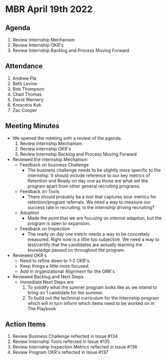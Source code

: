 # MBR April 19th 2022

## Agenda

1. Review Internship Mechanism
2. Review Internship OKR's
3. Review Internship Backlog and Process Moving Forward

## Attendance

1. Andrew Pla
2. Beth Levine
3. Bob Thompson
4. Chad Thomas
5. David Wernery
6. Krescens Kok
7. Zac Cooper

## Meeting Minutes

- We opened the meeting with a review of the agenda.
  1. Review Internship Mechanism
  2. Review Internship OKR's
  3. Review Internship Backlog and Process Moving Forward
- Reviewed the internship Mechanism
  - Feedback on business Challenge
    - The business challenge needs to be slightly more specific to the internship. It should include reference to our key metrics of Retention and Ready on day one as those are what set the program apart from other general recruiting programs.
  - Feedback on Tools
    - There should probably be a tool that captures sour metrics for retention/program referrals. We need a way to measure our success rate in recruiting. Is the internship driving recruiting?
  - Adoption
    - Made the point that we are focusing on internal adaption, but the program is open to expansion.
  - Feedback on Inspection
    - The ready on day one metric needs a way to be concretely measured. Right now is a little too subjective. We need a way to test/certify that the candidates are actually learning the knowledge passed on throughout the program.
- Reviewed OKR's
  - Need to refine down to 1-2 OKR's.
  - Keep things a little more focused.
  - Add in organizational Alignment for the ORK's
- Reviewed Backlog and Next Steps
  - Immediate Next Steps are
    1. To solidify what the sumner program looks like as we intend to bring on 1 candidate for the summer.
    2. To build out the technical curriculum for the Internship program which will in turn inform which items need to be worked on in The Playbook

## Action Items

1. Review Business Challenge reflected in Issue #134
2. Review Internship Tools reflected in Issue #135
3. Review Internship Inspection Metrics reflected in Issue #136
4. Review Program OKR's reflected in Issue #137
